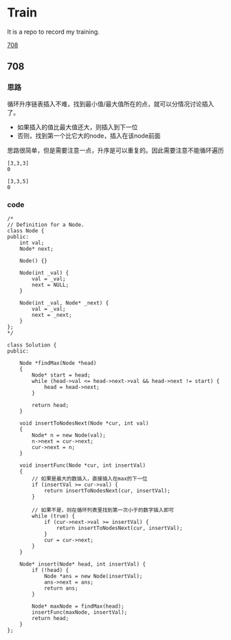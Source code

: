 # Train
It is a repo to record my training.

<!---start--->
[708](#708)
<!---end--->



## 708

###  思路
循环升序链表插入不难，找到最小值/最大值所在的点，就可以分情况讨论插入了。
- 如果插入的值比最大值还大，则插入到下一位
- 否则，找到第一个比它大的node，插入在该node前面

思路很简单，但是需要注意一点，升序是可以重复的。因此需要注意不能循环遍历
```
[3,3,3]
0

[3,3,5]
0
```


### code
```
/*
// Definition for a Node.
class Node {
public:
    int val;
    Node* next;

    Node() {}

    Node(int _val) {
        val = _val;
        next = NULL;
    }

    Node(int _val, Node* _next) {
        val = _val;
        next = _next;
    }
};
*/

class Solution {
public:

    Node *findMax(Node *head) 
    {
        Node* start = head;
        while (head->val <= head->next->val && head->next != start) {
            head = head->next;
        }

        return head;
    }

    void insertToNodesNext(Node *cur, int val)
    {
        Node* n = new Node(val);
        n->next = cur->next;
        cur->next = n;
    }

    void insertFunc(Node *cur, int insertVal)
    {
        // 如果是最大的数插入，直接插入在max的下一位
        if (insertVal >= cur->val) {
            return insertToNodesNext(cur, insertVal);
        }

        // 如果不是，则在循环列表里找到第一次小于的数字插入即可
        while (true) {
            if (cur->next->val >= insertVal) {
                return insertToNodesNext(cur, insertVal);
            }
            cur = cur->next;
        }
    }

    Node* insert(Node* head, int insertVal) {
        if (!head) {
            Node *ans = new Node(insertVal);
            ans->next = ans;
            return ans;
        }

        Node* maxNode = findMax(head); 
        insertFunc(maxNode, insertVal);
        return head;
    }
};
```
